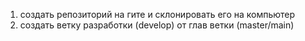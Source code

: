 1. создать репозиторий на гите и склонировать его на компьютер
2. создать ветку разработки (develop) от глав ветки (master/main)
